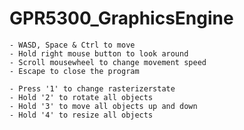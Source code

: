 # GPR5300_GraphicsEngine

    - WASD, Space & Ctrl to move
    - Hold right mouse button to look around
    - Scroll mousewheel to change movement speed
    - Escape to close the program

    - Press '1' to change rasterizerstate
    - Hold '2' to rotate all objects
    - Hold '3' to move all objects up and down
    - Hold '4' to resize all objects

